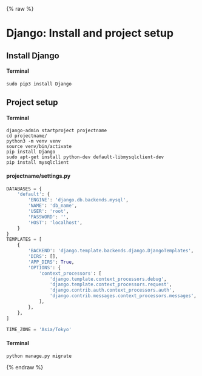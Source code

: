 {% raw %}

# Django: Install and project setup

## Install Django
#### Terminal
```
sudo pip3 install Django
```

## Project setup
#### Terminal
```
django-admin startproject projectname
cd projectname/
python3 -m venv venv
source venv/bin/activate
pip install Django
sudo apt-get install python-dev default-libmysqlclient-dev
pip install mysqlclient
```

#### projectname/settings.py
```python
DATABASES = {
    'default': {
        'ENGINE': 'django.db.backends.mysql',
        'NAME': 'db_name',
        'USER': 'root',
        'PASSWORD': '',
        'HOST': 'localhost',
    }
}
TEMPLATES = [
    {
        'BACKEND': 'django.template.backends.django.DjangoTemplates',
        'DIRS': [],
        'APP_DIRS': True,
        'OPTIONS': {
            'context_processors': [
                'django.template.context_processors.debug',
                'django.template.context_processors.request',
                'django.contrib.auth.context_processors.auth',
                'django.contrib.messages.context_processors.messages',
            ],
        },
    },
]

TIME_ZONE = 'Asia/Tokyo'
```

#### Terminal
```
python manage.py migrate
```

{% endraw %}
